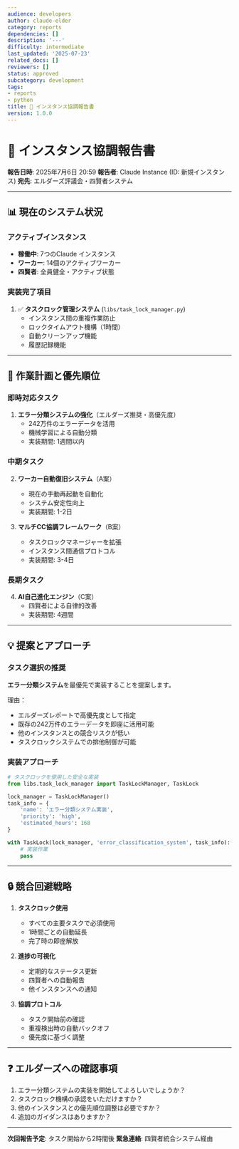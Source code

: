 ```yaml
---
audience: developers
author: claude-elder
category: reports
dependencies: []
description: '---'
difficulty: intermediate
last_updated: '2025-07-23'
related_docs: []
reviewers: []
status: approved
subcategory: development
tags:
- reports
- python
title: 🔄 インスタンス協調報告書
version: 1.0.0
---
```


# 🔄 インスタンス協調報告書

**報告日時**: 2025年7月6日 20:59
**報告者**: Claude Instance (ID: 新規インスタンス)
**宛先**: エルダーズ評議会・四賢者システム

---

## 📊 現在のシステム状況

### アクティブインスタンス
- **稼働中**: 7つのClaude インスタンス
- **ワーカー**: 14個のアクティブワーカー
- **四賢者**: 全員健全・アクティブ状態

### 実装完了項目
1. ✅ **タスクロック管理システム** (`libs/task_lock_manager.py`)
   - インスタンス間の重複作業防止
   - ロックタイムアウト機構（1時間）
   - 自動クリーンアップ機能
   - 履歴記録機能

---

## 🎯 作業計画と優先順位

### 即時対応タスク
1. **エラー分類システムの強化**（エルダーズ推奨・高優先度）
   - 242万件のエラーデータを活用
   - 機械学習による自動分類
   - 実装期間: 1週間以内

### 中期タスク
2. **ワーカー自動復旧システム**（A案）
   - 現在の手動再起動を自動化
   - システム安定性向上
   - 実装期間: 1-2日

3. **マルチCC協調フレームワーク**（B案）
   - タスクロックマネージャーを拡張
   - インスタンス間通信プロトコル
   - 実装期間: 3-4日

### 長期タスク
4. **AI自己進化エンジン**（C案）
   - 四賢者による自律的改善
   - 実装期間: 4週間

---

## 💡 提案とアプローチ

### タスク選択の推奨
**エラー分類システム**を最優先で実装することを提案します。

理由：
- エルダーズレポートで高優先度として指定
- 既存の242万件のエラーデータを即座に活用可能
- 他のインスタンスとの競合リスクが低い
- タスクロックシステムでの排他制御が可能

### 実装アプローチ
```python
# タスクロックを使用した安全な実装
from libs.task_lock_manager import TaskLockManager, TaskLock

lock_manager = TaskLockManager()
task_info = {
    'name': 'エラー分類システム実装',
    'priority': 'high',
    'estimated_hours': 168
}

with TaskLock(lock_manager, 'error_classification_system', task_info):
    # 実装作業
    pass
```

---

## 🔒 競合回避戦略

1. **タスクロック使用**
   - すべての主要タスクで必須使用
   - 1時間ごとの自動延長
   - 完了時の即座解放

2. **進捗の可視化**
   - 定期的なステータス更新
   - 四賢者への自動報告
   - 他インスタンスへの通知

3. **協調プロトコル**
   - タスク開始前の確認
   - 重複検出時の自動バックオフ
   - 優先度に基づく調整

---

## ❓ エルダーズへの確認事項

1. エラー分類システムの実装を開始してよろしいでしょうか？
2. タスクロック機構の承認をいただけますか？
3. 他のインスタンスとの優先順位調整は必要ですか？
4. 追加のガイダンスはありますか？

---

**次回報告予定**: タスク開始から2時間後
**緊急連絡**: 四賢者統合システム経由
